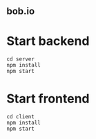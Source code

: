 ## bob.io

# Start backend

```
cd server
npm install
npm start
```

# Start frontend

```
cd client
npm install
npm start
```

